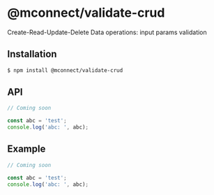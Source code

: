 # @mconnect/validate-crud

Create-Read-Update-Delete Data operations: input params validation

## Installation

```sh
$ npm install @mconnect/validate-crud
```

## API

```js
// Coming soon

const abc = 'test';
console.log('abc: ', abc);

```

## Example

```js
// Coming soon

const abc = 'test';
console.log('abc: ', abc);

```